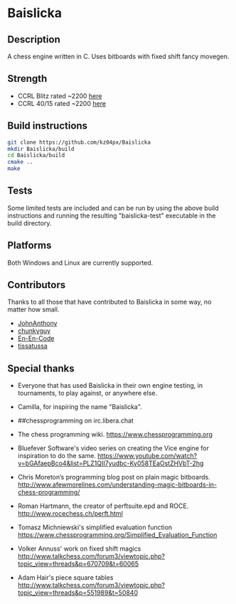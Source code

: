 # Baislicka

## Description
A chess engine written in C. Uses bitboards with fixed shift fancy movegen.

## Strength
- CCRL Blitz rated ~2200 [here](https://www.computerchess.org.uk/ccrl/404/)
- CCRL 40/15 rated ~2200 [here](https://www.computerchess.org.uk/ccrl/4040/)

## Build instructions
``` bash
git clone https://github.com/kz04px/Baislicka
mkdir Baislicka/build
cd Baislicka/build
cmake ..
make
```

## Tests
Some limited tests are included and can be run by using the above build instructions and running the resulting "baislicka-test" executable in the build directory.

## Platforms
Both Windows and Linux are currently supported.

## Contributors
Thanks to all those that have contributed to Baislicka in some way, no matter how small.
- [JohnAnthony](https://github.com/JohnAnthony)
- [chunkyguy](https://github.com/chunkyguy)
- [En-En-Code](https://github.com/En-En-Code)
- [tissatussa](https://github.com/tissatussa)

## Special thanks
- Everyone that has used Baislicka in their own engine testing, in tournaments, to play against, or anywhere else.

- Camilla, for inspiring the name "Baislicka".

- ##chessprogramming on irc.libera.chat

- The chess programming wiki.
https://www.chessprogramming.org

- Bluefever Software's video series on creating the Vice engine for inspiration to do the same.
https://www.youtube.com/watch?v=bGAfaepBco4&list=PLZ1QII7yudbc-Ky058TEaOstZHVbT-2hg

- Chris Moreton’s programming blog post on plain magic bitboards.
http://www.afewmorelines.com/understanding-magic-bitboards-in-chess-programming/

- Roman Hartmann, the creator of perftsuite.epd and ROCE.
http://www.rocechess.ch/perft.html

- Tomasz Michniewski's simplified evaluation function
https://www.chessprogramming.org/Simplified_Evaluation_Function

- Volker Annuss' work on fixed shift magics
http://www.talkchess.com/forum3/viewtopic.php?topic_view=threads&p=670709&t=60065

- Adam Hair's piece square tables
http://www.talkchess.com/forum3/viewtopic.php?topic_view=threads&p=551989&t=50840
